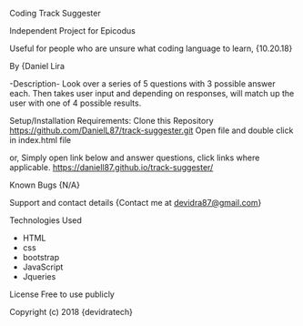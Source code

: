 Coding Track Suggester

Independent Project for Epicodus

Useful for people who are unsure what coding language to learn, {10.20.18}

By {Daniel Lira

-Description-
Look over a series of 5 questions with 3 possible answer each. Then takes user input and
depending on responses, will match up the user with one of 4 possible results.

Setup/Installation Requirements:
Clone this Repository
https://github.com/DanielL87/track-suggester.git
Open file and double click in index.html file

or, Simply open link below and answer questions, click links where applicable.
https://daniell87.github.io/track-suggester/

Known Bugs
{N/A}

Support and contact details
{Contact me at devidra87@gmail.com}

Technologies Used
- HTML
- css
- bootstrap
- JavaScript
- Jqueries

License
Free to use publicly

Copyright (c) 2018 {devidratech}

